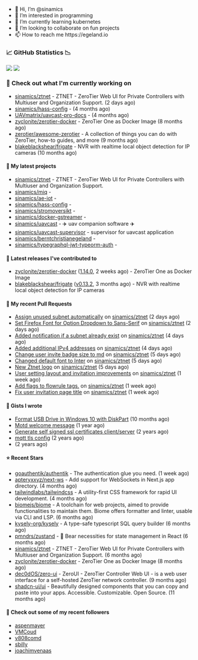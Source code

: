 <p align="center">
  <ul>
    <li>👋 Hi, I’m @sinamics</li>
    <li>👀 I’m interested in programming</li>
    <li>🌱 I’m currently learning kubernetes</li>
    <li>💞️ I’m looking to collaborate on fun projects</li>
    <li>📫 How to reach me https://egeland.io</li>
  </ul>
</p>

### 📈 GitHub Statistics 📉
<img align="center" src="https://githubreadme.egeland.io/?username=sinamics&show_icons=true&theme=ayu-mirage" />
<img align="center" src="https://githubreadme.egeland.io/top-langs/?username=sinamics&theme=ayu-mirage&layout=compact" />

### 👷 Check out what I'm currently working on

- [sinamics/ztnet](https://github.com/sinamics/ztnet) - ZTNET - ZeroTier Web UI for Private Controllers with Multiuser and Organization Support. (2 days ago)
- [sinamics/hass-config](https://github.com/sinamics/hass-config) -  (4 months ago)
- [UAVmatrix/uavcast-pro-docs](https://github.com/UAVmatrix/uavcast-pro-docs) -  (4 months ago)
- [zyclonite/zerotier-docker](https://github.com/zyclonite/zerotier-docker) - ZeroTier One as Docker Image (8 months ago)
- [zerotier/awesome-zerotier](https://github.com/zerotier/awesome-zerotier) - A collection of things you can do with ZeroTier, how-to guides, and more (9 months ago)
- [blakeblackshear/frigate](https://github.com/blakeblackshear/frigate) - NVR with realtime local object detection for IP cameras (10 months ago)

#### 🌱 My latest projects

- [sinamics/ztnet](https://github.com/sinamics/ztnet) - ZTNET - ZeroTier Web UI for Private Controllers with Multiuser and Organization Support.
- [sinamics/miq](https://github.com/sinamics/miq) - 
- [sinamics/ae-iot](https://github.com/sinamics/ae-iot) - 
- [sinamics/hass-config](https://github.com/sinamics/hass-config) - 
- [sinamics/stromoversikt](https://github.com/sinamics/stromoversikt) - 
- [sinamics/docker-gstreamer](https://github.com/sinamics/docker-gstreamer) - 
- [sinamics/uavcast](https://github.com/sinamics/uavcast) - ✈️ uav companion software ✈️
- [sinamics/uavcast-supervisor](https://github.com/sinamics/uavcast-supervisor) - supervisor for uavcast application
- [sinamics/berntchristianegeland](https://github.com/sinamics/berntchristianegeland) - 
- [sinamics/typegraphql-jwt-typeorm-auth](https://github.com/sinamics/typegraphql-jwt-typeorm-auth) - 

#### 🔭 Latest releases I've contributed to

- [zyclonite/zerotier-docker](https://github.com/zyclonite/zerotier-docker) ([1.14.0](https://github.com/zyclonite/zerotier-docker/releases/tag/1.14.0), 2 weeks ago) - ZeroTier One as Docker Image
- [blakeblackshear/frigate](https://github.com/blakeblackshear/frigate) ([v0.13.2](https://github.com/blakeblackshear/frigate/releases/tag/v0.13.2), 3 months ago) - NVR with realtime local object detection for IP cameras

#### 🔨 My recent Pull Requests

- [Assign unused subnet automatically](https://github.com/sinamics/ztnet/pull/418) on [sinamics/ztnet](https://github.com/sinamics/ztnet) (2 days ago)
- [Set Firefox Font for Option Dropdown to Sans-Serif](https://github.com/sinamics/ztnet/pull/417) on [sinamics/ztnet](https://github.com/sinamics/ztnet) (2 days ago)
- [Added notification if a subnet already exist](https://github.com/sinamics/ztnet/pull/415) on [sinamics/ztnet](https://github.com/sinamics/ztnet) (4 days ago)
- [Added additional IPv4 addresses](https://github.com/sinamics/ztnet/pull/414) on [sinamics/ztnet](https://github.com/sinamics/ztnet) (4 days ago)
- [Change user invite badge size to md](https://github.com/sinamics/ztnet/pull/413) on [sinamics/ztnet](https://github.com/sinamics/ztnet) (5 days ago)
- [Changed default font to Inter](https://github.com/sinamics/ztnet/pull/412) on [sinamics/ztnet](https://github.com/sinamics/ztnet) (5 days ago)
- [New Ztnet logo](https://github.com/sinamics/ztnet/pull/411) on [sinamics/ztnet](https://github.com/sinamics/ztnet) (5 days ago)
- [User setting layout and invitation improvements](https://github.com/sinamics/ztnet/pull/410) on [sinamics/ztnet](https://github.com/sinamics/ztnet) (1 week ago)
- [Add flags to flowrule tags.](https://github.com/sinamics/ztnet/pull/409) on [sinamics/ztnet](https://github.com/sinamics/ztnet) (1 week ago)
- [Fix user invitation page title](https://github.com/sinamics/ztnet/pull/406) on [sinamics/ztnet](https://github.com/sinamics/ztnet) (1 week ago)

#### 📓 Gists I wrote

- [Format USB Drive in Windows 10 with DiskPart](https://gist.github.com/8aa001b3dbe040e07917665b6a8f59c4) (10 months ago)
- [Motd welcome message](https://gist.github.com/d1f96f39b797ccb2eba6e8bd539510bc) (1 year ago)
- [Generate self signed ssl certificates client/server](https://gist.github.com/4ecdb293851b7018a715f4186ffa1e79) (2 years ago)
- [mqtt tls config](https://gist.github.com/20d325a3d7d8d9db4c657737f93aac99) (2 years ago)
- [](https://gist.github.com/2dce8bf46e2de3f3fb642bc342d9f5a2) (2 years ago)

#### ⭐ Recent Stars

- [goauthentik/authentik](https://github.com/goauthentik/authentik) - The authentication glue you need. (1 week ago)
- [apteryxxyz/next-ws](https://github.com/apteryxxyz/next-ws) - Add support for WebSockets in Next.js app directory. (4 months ago)
- [tailwindlabs/tailwindcss](https://github.com/tailwindlabs/tailwindcss) - A utility-first CSS framework for rapid UI development. (4 months ago)
- [biomejs/biome](https://github.com/biomejs/biome) - A toolchain for web projects, aimed to provide functionalities to maintain them. Biome offers formatter and linter, usable via CLI and LSP. (6 months ago)
- [kysely-org/kysely](https://github.com/kysely-org/kysely) - A type-safe typescript SQL query builder (6 months ago)
- [pmndrs/zustand](https://github.com/pmndrs/zustand) - 🐻 Bear necessities for state management in React (6 months ago)
- [sinamics/ztnet](https://github.com/sinamics/ztnet) - ZTNET - ZeroTier Web UI for Private Controllers with Multiuser and Organization Support. (6 months ago)
- [zyclonite/zerotier-docker](https://github.com/zyclonite/zerotier-docker) - ZeroTier One as Docker Image (8 months ago)
- [dec0dOS/zero-ui](https://github.com/dec0dOS/zero-ui) - ZeroUI - ZeroTier Controller Web UI - is a web user interface for a self-hosted ZeroTier network controller. (9 months ago)
- [shadcn-ui/ui](https://github.com/shadcn-ui/ui) - Beautifully designed components that you can copy and paste into your apps. Accessible. Customizable. Open Source. (11 months ago)

#### 👯 Check out some of my recent followers

- [aspenmayer](https://github.com/aspenmayer)
- [VMCoud](https://github.com/VMCoud)
- [v808comd](https://github.com/v808comd)
- [sbilly](https://github.com/sbilly)
- [joachimvenaas](https://github.com/joachimvenaas)
